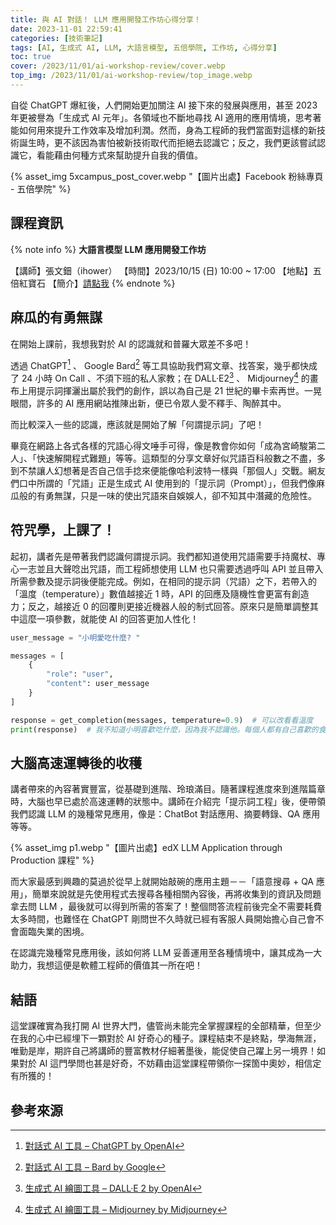 ```yaml
---
title: 與 AI 對話！ LLM 應用開發工作坊心得分享！
date: 2023-11-01 22:59:41
categories: [技術筆記]
tags: [AI, 生成式 AI, LLM, 大語言模型, 五倍學院, 工作坊, 心得分享]
toc: true
cover: /2023/11/01/ai-workshop-review/cover.webp
top_img: /2023/11/01/ai-workshop-review/top_image.webp
---
```


自從 ChatGPT 爆紅後，人們開始更加關注 AI 接下來的發展與應用，甚至 2023 年更被譽為「生成式 AI 元年」。各領域也不斷地尋找 AI 適用的應用情境，思考著能如何用來提升工作效率及增加利潤。然而，身為工程師的我們當面對這樣的新技術誕生時，更不該因為害怕被新技術取代而拒絕去認識它；反之，我們更該嘗試認識它，看能藉由何種方式來幫助提升自我的價值。

<!-- more -->

{% asset_img 5xcampus_post_cover.webp "【圖片出處】Facebook 粉絲專頁 - 五倍學院" %}

## 課程資訊

{% note info %}
**大語言模型 LLM 應用開發工作坊**

【講師】張文鈿（ihower）
【時間】2023/10/15 (日) 10:00 ~ 17:00
【地點】五倍紅寶石
【簡介】[請點我](https://5xcampus.com/courses/ai-workshop.html?utm_source=curihaosity&utm_medium=post)
{% endnote %}

## 麻瓜的有勇無謀

在開始上課前，我想我對於 AI 的認識就和普羅大眾差不多吧！

透過 ChatGPT[^chatgpt] 、 Google Bard[^bard] 等工具協助我們寫文章、找答案，幾乎都快成了 24 小時 On Call 、不須下班的私人家教；在 DALL·E2[^dalle2] 、 Midjourney[^midjourney] 的畫布上用提示詞揮灑出屬於我們的創作，誤以為自己是 21 世紀的畢卡索再世。一晃眼間，許多的 AI 應用網站推陳出新，便已令眾人愛不釋手、陶醉其中。

而比較深入一些的認識，應該就是開始了解「何謂提示詞」了吧！

畢竟在網路上各式各樣的咒語心得文唾手可得，像是教會你如何「成為宮崎駿第二人」、「快速解開程式難題」等等。這類型的分享文章好似咒語百科般數之不盡，多到不禁讓人幻想著是否自己信手捻來便能像哈利波特一樣與「那個人」交戰。網友們口中所謂的「咒語」正是生成式 AI 使用到的「提示詞（Prompt）」，但我們像麻瓜般的有勇無謀，只是一味的使出咒語來自娛娛人，卻不知其中潛藏的危險性。

## 符咒學，上課了！

起初，講者先是帶著我們認識何謂提示詞。我們都知道使用咒語需要手持魔杖、專心一志並且大聲唸出咒語，而工程師想使用 LLM 也只需要透過呼叫 API 並且帶入所需參數及提示詞後便能完成。例如，在相同的提示詞（咒語）之下，若帶入的「溫度（temperature）」數值越接近 1 時，API 的回應及隨機性會更富有創造力；反之，越接近 0 的回覆則更接近機器人般的制式回答。原來只是簡單調整其中這麼一項參數，就能使 AI 的回答更加人性化！

```python
user_message = "小明愛吃什麼? "

messages = [
    {
        "role": "user",
        "content": user_message
    }
]

response = get_completion(messages, temperature=0.9)  # 可以改看看溫度
print(response)  # 我不知道小明喜歡吃什麼，因為我不認識他。每個人都有自己喜歡的食物偏好，只有小明自己知道他愛吃什麼。
```

## 大腦高速運轉後的收穫

講者帶來的內容著實豐富，從基礎到進階、玲琅滿目。隨著課程進度來到進階篇章時，大腦也早已處於高速運轉的狀態中。講師在介紹完「提示詞工程」後，便帶領我們認識 LLM 的幾種常見應用，像是：ChatBot 對話應用、摘要轉錄、QA 應用等等。

{% asset_img p1.webp "【圖片出處】edX LLM Application through Production 課程" %}

而大家最感到興趣的莫過於從早上就開始敲碗的應用主題－－「語意搜尋 + QA 應用」，簡單來說就是先使用程式去搜尋各種相關內容後，再將收集到的資訊及問題拿去問 LLM ，最後就可以得到所需的答案了！整個問答流程前後完全不需要耗費太多時間，也難怪在 ChatGPT 剛問世不久時就已經有客服人員開始擔心自己會不會面臨失業的困境。

在認識完幾種常見應用後，該如何將 LLM 妥善運用至各種情境中，讓其成為一大助力，我想這便是軟體工程師的價值其一所在吧！

## 結語

這堂課確實為我打開 AI 世界大門，儘管尚未能完全掌握課程的全部精華，但至少在我的心中已經埋下一顆對於 AI 好奇心的種子。課程結束不是終點，學海無涯，唯勤是岸，期許自己將講師的豐富教材仔細著墨後，能促使自己躍上另一境界！如果對於 AI 這門學問也甚是好奇，不妨藉由這堂課程帶領你一探箇中奧妙，相信定有所獲的！

## 參考來源

[^chatgpt]: [對話式 AI 工具 – ChatGPT by OpenAI](https://openai.com/chatgpt)
[^bard]: [對話式 AI 工具 – Bard by Google](https://bard.google.com/chat)
[^dalle2]: [生成式 AI 繪圖工具 – DALL·E 2 by OpenAI](https://openai.com/dall-e-2)
[^midjourney]: [生成式 AI 繪圖工具 – Midjourney by Midjourney](https://www.midjourney.com/home)
